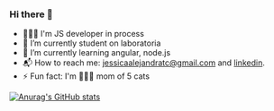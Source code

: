 ### Hi there 👋

<!--
**ToroAlejandra/ToroAlejandra** is a ✨ _special_ ✨ repository because its `README.md` (this file) appears on your GitHub profile.

Here are some ideas to get you started:
-->
- 👩🏽‍💻 I'm JS developer in process 
- 🔭 I’m currently student on laboratoria
- 🌱 I’m currently learning angular, node.js
- 📬 How to reach me: jessicaalejandratc@gmail.com and [linkedin](https://www.linkedin.com/in/jessica-alejandra-toro/).
- ⚡ Fun fact: I'm 👩🏽‍🍼 mom of 5 cats

[![Anurag's GitHub stats](https://github-readme-stats.vercel.app/api?username=ToroAlejandra&hide=stars&show_icons=true)](https://github.com/anuraghazra/github-readme-stats)
<!--- 4💬 Ask me about programation logic, cats and plants-->
